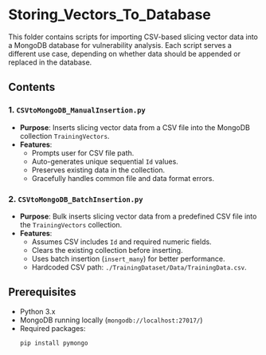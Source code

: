 # Storing_Vectors_To_Database

This folder contains scripts for importing CSV-based slicing vector data into a MongoDB database for vulnerability analysis. Each script serves a different use case, depending on whether data should be appended or replaced in the database.

## Contents

### 1. `CSVtoMongoDB_ManualInsertion.py`
- **Purpose**: Inserts slicing vector data from a CSV file into the MongoDB collection `TrainingVectors`.
- **Features**:
  - Prompts user for CSV file path.
  - Auto-generates unique sequential `Id` values.
  - Preserves existing data in the collection.
  - Gracefully handles common file and data format errors.

### 2. `CSVtoMongoDB_BatchInsertion.py`
- **Purpose**: Bulk inserts slicing vector data from a predefined CSV file into the `TrainingVectors` collection.
- **Features**:
  - Assumes CSV includes `Id` and required numeric fields.
  - Clears the existing collection before inserting.
  - Uses batch insertion (`insert_many`) for better performance.
  - Hardcoded CSV path: `./TrainingDataset/Data/TrainingData.csv`.

## Prerequisites

- Python 3.x
- MongoDB running locally (`mongodb://localhost:27017/`)
- Required packages:
  ```bash
  pip install pymongo

